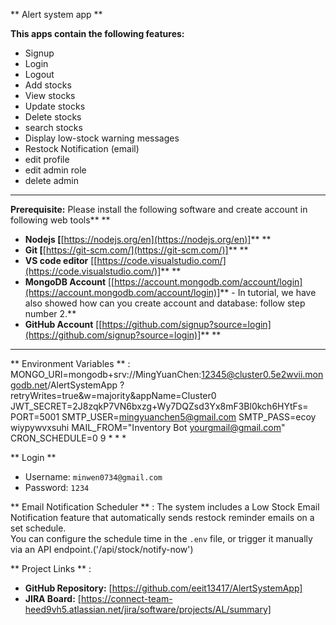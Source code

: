 ** Alert system app **

**This apps **contain** the following features:**

* Signup
* Login
* Logout
* Add stocks
* View stocks
* Update stocks
* Delete stocks
* search stocks
* Display low-stock warning messages 
* Restock Notification (email)
* edit profile
* edit admin role
* delete admin

---

**Prerequisite:** Please install the following software and create account in following web tools** **

* **Nodejs [**[https://nodejs.org/en](https://nodejs.org/en)]** **
* **Git [**[https://git-scm.com/](https://git-scm.com/)]** **
* **VS code editor** [[https://code.visualstudio.com/](https://code.visualstudio.com/)]** **
* **MongoDB Account** [[https://account.mongodb.com/account/login](https://account.mongodb.com/account/login)]** - In tutorial, we have also showed how can you create account and database: follow step number 2.**
* **GitHub Account** [[https://github.com/signup?source=login](https://github.com/signup?source=login)]** **

---

** Environment Variables ** : 
MONGO_URI=mongodb+srv://MingYuanChen:12345@cluster0.5e2wvii.mongodb.net/AlertSystemApp
?retryWrites=true&w=majority&appName=Cluster0
JWT_SECRET=2J8zqkP7VN6bxzg+Wy7DQZsd3Yx8mF3Bl0kch6HYtFs=
PORT=5001
SMTP_USER=mingyuanchen5@gmail.com
SMTP_PASS=ecoy wiypywvxsuhi
MAIL_FROM="Inventory Bot <yourgmail@gmail.com>"
CRON_SCHEDULE=0 9 * * *

** Login **
- Username: `minwen0734@gmail.com`
- Password: `1234`


** Email Notification Scheduler ** : 
The system includes a Low Stock Email Notification feature that automatically sends restock reminder emails on a set schedule.  
You can configure the schedule time in the `.env` file, or trigger it manually via an API endpoint.('/api/stock/notify-now')

** Project Links ** : 
- **GitHub Repository:** [https://github.com/eeit13417/AlertSystemApp]
- **JIRA Board:** [https://connect-team-heed9vh5.atlassian.net/jira/software/projects/AL/summary]
